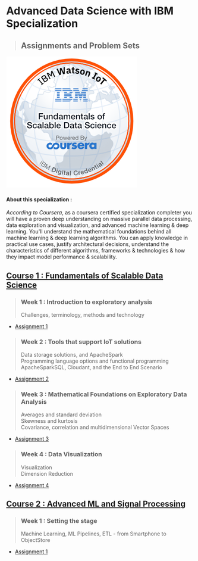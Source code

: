 # **Advanced Data Science with IBM Specialization**
> ## **Assignments and Problem Sets**
![Fundamentals of Scalable Data Science Badge](data-science-badge.png "IBM Watson")
#### About this specialization : 
   *According to Coursera*, as a coursera certified specialization completer you will have a proven deep understanding on massive parallel data processing, data exploration and visualization, and advanced machine learning &amp; deep learning. You'll understand the mathematical foundations behind all machine learning &amp; deep learning algorithms. You can apply knowledge in practical use cases, justify architectural decisions, understand the characteristics of different algorithms, frameworks &amp; technologies &amp; how they impact model performance &amp; scalability.
   
## [Course 1 : Fundamentals of Scalable Data Science](/Fundamentals-of-Scalable-Data-Science)
> ### Week 1 : Introduction to exploratory analysis
> Challenges, terminology, methods and technology
- [Assignment 1](/Fundamentals-of-Scalable-Data-Science/Week1/Assignment1)
> ### Week 2 : Tools that support IoT solutions
> Data storage solutions, and ApacheSpark  
> Programming language options and functional programming  
> ApacheSparkSQL, Cloudant, and the End to End Scenario
- [Assignment 2](/Fundamentals-of-Scalable-Data-Science/Week2/Assignment2.1)
> ### Week 3 : Mathematical Foundations on Exploratory Data Analysis
> Averages and standard deviation  
> Skewness and kurtosis  
> Covariance, correlation and multidimensional Vector Spaces  
- [Assignment 3](/Fundamentals-of-Scalable-Data-Science/Week2/Assignment3.1.py)
> ### Week 4 : Data Visualization
> Visualization  
> Dimension Reduction
- [Assignment 4](/Fundamentals-of-Scalable-Data-Science/Week2/Assignment4.1.py)

## [Course 2 : Advanced ML and Signal Processing](/Advanced-Machine-Learning-and-Signal-Processing)
> ### Week 1 : Setting the stage
>  Machine Learning, ML Pipelines, ETL - from Smartphone to ObjectStore
- [Assignment 1](/Advanced-Machine-Learning-and-Signal-Processing/Week1/AssignmentML1)
